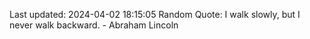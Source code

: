 Last updated: 2024-04-02 18:15:05
Random Quote: I walk slowly, but I never walk backward. - Abraham Lincoln